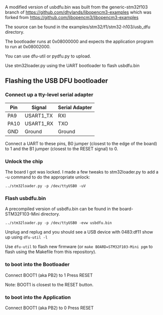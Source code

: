 A modified version of usbdfu.bin was built from the generic-stm32f103 branch
of https://github.com/dhylands/libopencm3-examples
which was forked from https://github.com/libopencm3/libopencm3-examples

The source can be found in the examples/stm32/f1/stm32-h103/usb_dfu directory.

The bootloader runs at 0x08000000 and expects the application program to run
at 0x08002000.

You can use dfu-util or pydfu.py to upload.

Use stm32loader.py using the UART bootloader to flash usbdfu.bin

## Flashing the USB DFU bootloader

### Connect up a tty-level serial adapter

| Pin  | Signal    | Serial Adapter |
| ---- | --------- | -------------- |
| PA9  | USART1_TX |  RXI           |
| PA10 | USART1_RX |  TXO           |
| GND  | Ground    |  Ground        |

Connect a UART to these pins, B0 jumper (closest to the edge of the board) to 1 and the B1 jumper (closest to the RESET signal) to 0.

### Unlock the chip

The board I got was locked. I made a few tweaks to stm32loader.py to add a -u
command to do the appropriate unlock:
```
../stm32loader.py -p /dev/ttyUSB0 -uV
```

### Flash usbdfu.bin
A precompiled version of usbdfu.bin can be found in the board-STM32F103-Mini directory.

```
../stm32loader.py -p /dev/ttyUSB0 -evw usbdfu.bin
```

Unplug and replug and you should see a USB device with 0483:df11 show up using
```dfu-util -l```

Use ```dfu-util``` to flash new firmware (or `make BOARD=STM32F103-Mini pgm` to flash using the Makefile from this repository).

### to boot into the Bootloader

Connect BOOT1 (aka PB2) to 1
Press RESET

Note: BOOT1 is closest to the RESET button.

### to boot into the Application

Connect BOOT1 (aka PB2) to 0
Press RESET

